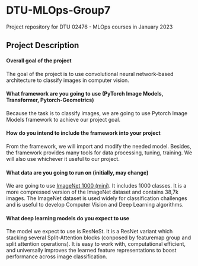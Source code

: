 # DTU-MLOps-Group7
Project repository for DTU 02476 - MLOps courses in January 2023

## Project Description
 
#### Overall goal of the project
The goal of the project is to use convolutional neural network-based architecture to classify images in computer vision.      

#### What framework are you going to use (PyTorch Image Models, Transformer, Pytorch-Geometrics)
Because the task is to classify images, we are going to use Pytorch Image Models framework to achieve our project goal.     

#### How do you intend to include the framework into your project
From the framework, we will import and modify the needed model. Besides, the framework provides many tools for data processing, tuning, training. We will also use whichever it useful to our project.     

#### What data are you going to run on (initially, may change)
We are going to use [ImageNet 1000 (mini)](https://www.kaggle.com/datasets/ifigotin/imagenetmini-1000). It includes 1000 classes. It is a more compressed version of the ImageNet dataset and contains 38,7k images. The ImageNet dataset is used widely for classification challenges and is useful to develop Computer Vision and Deep Learning algorithms.

#### What deep learning models do you expect to use
The model we expect to use is ResNeSt. It is a ResNet variant which stacking several Split-Attention blocks (conposed by featuremap group and split attention operations). It is easy to work with, computational efficient, and universally improves the learned feature representations to boost performance across image classification.
